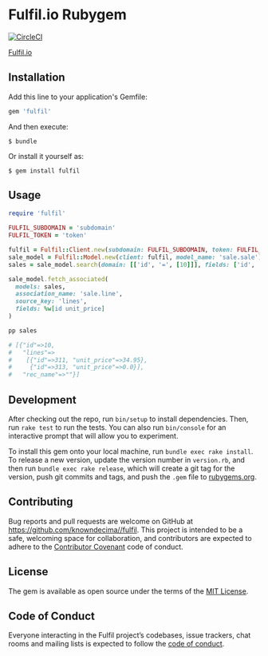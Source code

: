 # Fulfil.io Rubygem

[![CircleCI](https://circleci.com/gh/knowndecimal/fulfil.svg?style=svg&circle-token=da80ea6500af15b3a795a3913efe35742bab94c1)](https://circleci.com/gh/knowndecimal/fulfil)

[Fulfil.io](https://fulfil.io)

## Installation

Add this line to your application's Gemfile:

```ruby
gem 'fulfil'
```

And then execute:

    $ bundle

Or install it yourself as:

    $ gem install fulfil

## Usage

```ruby
require 'fulfil'

FULFIL_SUBDOMAIN = 'subdomain'
FULFIL_TOKEN = 'token'

fulfil = Fulfil::Client.new(subdomain: FULFIL_SUBDOMAIN, token: FULFIL_TOKEN, debug: false)
sale_model = Fulfil::Model.new(client: fulfil, model_name: 'sale.sale')
sales = sale_model.search(domain: [['id', '=', [10]]], fields: ['id', 'rec_name', 'lines'])

sale_model.fetch_associated(
  models: sales,
  association_name: 'sale.line',
  source_key: 'lines',
  fields: %w[id unit_price]
)

pp sales

# [{"id"=>10,
#   "lines"=>
#    [{"id"=>311, "unit_price"=>34.95},
#     {"id"=>313, "unit_price"=>0.0}],
#   "rec_name"=>""}]
```

## Development

After checking out the repo, run `bin/setup` to install dependencies. Then, run
`rake test` to run the tests. You can also run `bin/console` for an interactive
prompt that will allow you to experiment.

To install this gem onto your local machine, run `bundle exec rake install`. To
release a new version, update the version number in `version.rb`, and then run
`bundle exec rake release`, which will create a git tag for the version, push
git commits and tags, and push the `.gem` file to [rubygems.org](https://rubygems.org).

## Contributing

Bug reports and pull requests are welcome on GitHub at
https://github.com/knowndecima//fulfil. This project is intended to be a safe,
welcoming space for collaboration, and contributors are expected to adhere to
the [Contributor Covenant](http://contributor-covenant.org) code of conduct.

## License

The gem is available as open source under the terms of the [MIT License](https://opensource.org/licenses/MIT).

## Code of Conduct

Everyone interacting in the Fulfil project’s codebases, issue trackers, chat
rooms and mailing lists is expected to follow the [code of
conduct](https://github.com/[USERNAME]/fulfil/blob/master/CODE_OF_CONDUCT.md).
